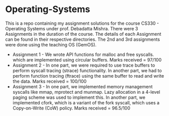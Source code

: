 # Operating-Systems

This is a repo containing my assignment solutions for the course CS330 - Operating Systems under prof. Debadatta Mishra. There were 3 Assignments in the duration of the course. The details of each Assignment can be found in their respective directories. The 2nd and 3rd assignments were done using the teaching OS (GemOS).

- Assignment 1 - We wrote API functions for malloc and free syscalls. which are implemented using circular buffers. Marks received = 97/100
- Assignment 2 -  In one part, we were required to use trace buffers to perform syscall tracing (strace) functionality. In another part, we had to perform function tracing (ftrace) using the same buffer to read and write the data. Marks received = 100/100
- Assignment 3 - In one part, we implemented memory management syscalls like mmap, mprotect and munmap. Lazy allocation in a 4-level paging scheme was used to implement this. In another part, we implemented cfork, which is a variant of the fork syscall, which uses a Copy-on-Write (CoW) policy. Marks received = 96.5/100
